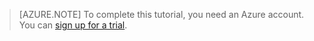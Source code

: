 > [AZURE.NOTE]
> To complete this tutorial, you need an Azure account. You can <a href="/pricing/1rmb-trial/" target="_blank">sign up for a trial</a>.
> 
> 

